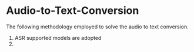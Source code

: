 # Audio-to-Text-Conversion
The following methodology employed to solve the audio to text conversion.

1. ASR supported models are adopted
2. 
